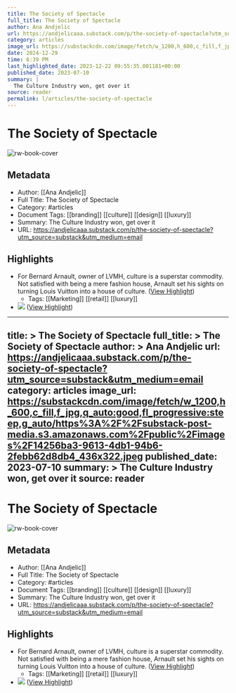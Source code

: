 ```yaml
---
title: The Society of Spectacle
full_title: The Society of Spectacle
author: Ana Andjelic
url: https://andjelicaaa.substack.com/p/the-society-of-spectacle?utm_source=substack&utm_medium=email
category: articles
image_url: https://substackcdn.com/image/fetch/w_1200,h_600,c_fill,f_jpg,q_auto:good,fl_progressive:steep,g_auto/https%3A%2F%2Fsubstack-post-media.s3.amazonaws.com%2Fpublic%2Fimages%2F14256ba3-9613-4db1-94b6-2febb62d8db4_436x322.jpeg
date: 2024-12-29
time: 6:39 PM
last_highlighted_date: 2023-12-22 09:55:35.001181+00:00
published_date: 2023-07-10
summary: |
  The Culture Industry won, get over it
source: reader
permalink: l/articles/the-society-of-spectacle
---
```

# The Society of Spectacle

![rw-book-cover](https://substackcdn.com/image/fetch/w_1200,h_600,c_fill,f_jpg,q_auto:good,fl_progressive:steep,g_auto/https%3A%2F%2Fsubstack-post-media.s3.amazonaws.com%2Fpublic%2Fimages%2F14256ba3-9613-4db1-94b6-2febb62d8db4_436x322.jpeg)

## Metadata
- Author: [[Ana Andjelic]]
- Full Title: The Society of Spectacle
- Category: #articles
- Document Tags: [[branding]] [[culture]] [[design]] [[luxury]] 
- Summary: The Culture Industry won, get over it
- URL: https://andjelicaaa.substack.com/p/the-society-of-spectacle?utm_source=substack&utm_medium=email

## Highlights
- For Bernard Arnault, owner of LVMH, culture is a superstar commodity. Not satisfied with being a mere fashion house, Arnault set his sights on turning Louis Vuitton into a house of culture. ([View Highlight](https://read.readwise.io/read/01hj8f2mx7e3ey3462wghhnk8e))
    - Tags: [[Marketing]] [[retail]] [[luxury]] 
- [![](https://substackcdn.com/image/fetch/w_1456,c_limit,f_auto,q_auto:good,fl_progressive:steep/https%3A%2F%2Fsubstack-post-media.s3.amazonaws.com%2Fpublic%2Fimages%2Fea5c4247-4a0f-458e-ae54-ac244787fc3f_1306x872.jpeg)](https://substackcdn.com/image/fetch/f_auto,q_auto:good,fl_progressive:steep/https%3A%2F%2Fsubstack-post-media.s3.amazonaws.com%2Fpublic%2Fimages%2Fea5c4247-4a0f-458e-ae54-ac244787fc3f_1306x872.jpeg) ([View Highlight](https://read.readwise.io/read/01hj8f77vtsg0ta0d5e39jk4f9))


---
title: >
  The Society of Spectacle
full_title: >
  The Society of Spectacle
author: >
  Ana Andjelic
url: https://andjelicaaa.substack.com/p/the-society-of-spectacle?utm_source=substack&utm_medium=email
category: articles
image_url: https://substackcdn.com/image/fetch/w_1200,h_600,c_fill,f_jpg,q_auto:good,fl_progressive:steep,g_auto/https%3A%2F%2Fsubstack-post-media.s3.amazonaws.com%2Fpublic%2Fimages%2F14256ba3-9613-4db1-94b6-2febb62d8db4_436x322.jpeg
published_date: 2023-07-10
summary: >
  The Culture Industry won, get over it
source: reader
---
# The Society of Spectacle

![rw-book-cover](https://substackcdn.com/image/fetch/w_1200,h_600,c_fill,f_jpg,q_auto:good,fl_progressive:steep,g_auto/https%3A%2F%2Fsubstack-post-media.s3.amazonaws.com%2Fpublic%2Fimages%2F14256ba3-9613-4db1-94b6-2febb62d8db4_436x322.jpeg)

## Metadata
- Author: [[Ana Andjelic]]
- Full Title: The Society of Spectacle
- Category: #articles
- Document Tags: [[branding]] [[culture]] [[design]] [[luxury]] 
- Summary: The Culture Industry won, get over it
- URL: https://andjelicaaa.substack.com/p/the-society-of-spectacle?utm_source=substack&utm_medium=email

## Highlights
- For Bernard Arnault, owner of LVMH, culture is a superstar commodity. Not satisfied with being a mere fashion house, Arnault set his sights on turning Louis Vuitton into a house of culture. ([View Highlight](https://read.readwise.io/read/01hj8f2mx7e3ey3462wghhnk8e))
    - Tags: [[Marketing]] [[retail]] [[luxury]] 
- [![](https://substackcdn.com/image/fetch/w_1456,c_limit,f_auto,q_auto:good,fl_progressive:steep/https%3A%2F%2Fsubstack-post-media.s3.amazonaws.com%2Fpublic%2Fimages%2Fea5c4247-4a0f-458e-ae54-ac244787fc3f_1306x872.jpeg)](https://substackcdn.com/image/fetch/f_auto,q_auto:good,fl_progressive:steep/https%3A%2F%2Fsubstack-post-media.s3.amazonaws.com%2Fpublic%2Fimages%2Fea5c4247-4a0f-458e-ae54-ac244787fc3f_1306x872.jpeg) ([View Highlight](https://read.readwise.io/read/01hj8f77vtsg0ta0d5e39jk4f9))


